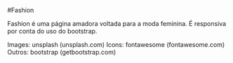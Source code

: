 #Fashion

Fashion é uma página amadora voltada para a moda feminina. É responsiva por conta do uso do bootstrap.

   Images: unsplash (unsplash.com)
   Icons: fontawesome (fontawesome.com)
   Outros: bootstrap (getbootstrap.com)
